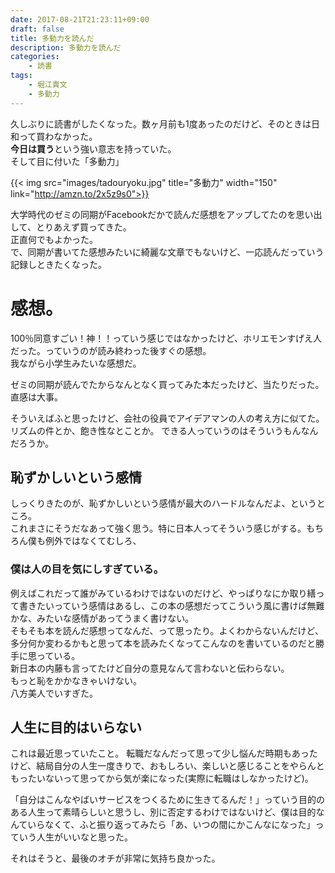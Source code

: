 ```yaml
---
date: 2017-08-21T21:23:11+09:00
draft: false
title: 多動力を読んだ
description: 多動力を読んだ
categories:
    - 読書
tags:
    - 堀江貴文
    - 多動力    
---
```


久しぶりに読書がしたくなった。数ヶ月前も1度あったのだけど、そのときは日和って買わなかった。  
**今日は買う**という強い意志を持っていた。  
そして目に付いた「多動力」

{{< img src="images/tadouryoku.jpg" title="多動力" width="150" link="http://amzn.to/2x5z9s0">}}  

大学時代のゼミの同期がFacebookだかで読んだ感想をアップしてたのを思い出して、とりあえず買ってきた。  
正直何でもよかった。  
で、同期が書いてた感想みたいに綺麗な文章でもないけど、一応読んだっていう記録しときたくなった。

# 感想。
100％同意すごい！神！！っていう感じではなかったけど、ホリエモンすげえ人だった。っていうのが読み終わった後すぐの感想。  
我ながら小学生みたいな感想だ。

ゼミの同期が読んでたからなんとなく買ってみた本だったけど、当たりだった。直感は大事。

そういえばふと思ったけど、会社の役員でアイデアマンの人の考え方に似てた。  
リズムの件とか、飽き性なとことか。
できる人っていうのはそういうもんなんだろうか。

## 恥ずかしいという感情
しっくりきたのが、恥ずかしいという感情が最大のハードルなんだよ、というところ。  
これまさにそうだなあって強く思う。特に日本人ってそういう感じがする。もちろん僕も例外ではなくてむしろ、
### 僕は人の目を気にしすぎている。
例えばこれだって誰がみているわけではないのだけど、やっぱりなにか取り繕って書きたいっていう感情はあるし、この本の感想だってこういう風に書けば無難かな、みたいな感情があってうまく書けない。  
そもそも本を読んだ感想ってなんだ、って思ったり。よくわからないんだけど、多分何か変わるかもと思って本を読みたくなってこんなのを書いているのだと勝手に思っている。  
新日本の内藤も言ってたけど自分の意見なんて言わないと伝わらない。  
もっと恥をかかなきゃいけない。  
八方美人でいすぎた。

## 人生に目的はいらない
これは最近思っていたこと。
転職だなんだって思って少し悩んだ時期もあったけど、結局自分の人生一度きりで、おもしろい、楽しいと感じることをやらんともったいないって思ってから気が楽になった(実際に転職はしなかったけど)。

「自分はこんなやばいサービスをつくるために生きてるんだ！」っていう目的のある人生って素晴らしいと思うし、別に否定するわけではないけど、僕は目的なんていらなくて、ふと振り返ってみたら「あ、いつの間にかこんなになった」っていう人生がいいなと思った。

それはそうと、最後のオチが非常に気持ち良かった。

